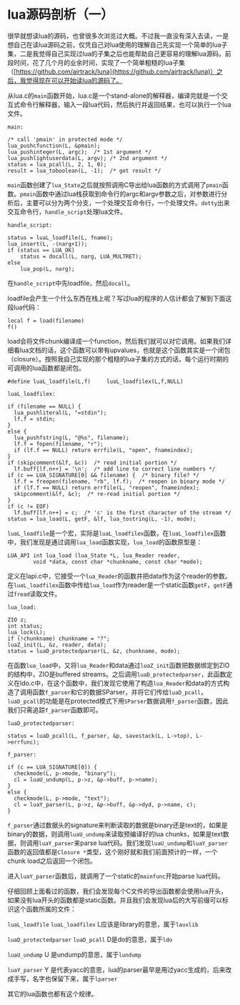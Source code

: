 lua源码剖析（一）
================

很早就想读lua的源码，也曾很多次浏览过大概。不过我一直没有深入去读，一是想自己在读lua源码之前，仅凭自己对lua使用的理解自己先实现一个简单的lua子集，二是我觉得自己实现过lua的子集之后也能帮助自己更容易的理解lua源码。前段时间，花了几个月的业余时间，实现了一个简单粗糙的lua子集（[https://github.com/airtrack/luna](https://github.com/airtrack/luna)）之后，我觉得现在可以开始读lua的源码了。

从lua.c的`main`函数开始，lua.c是一个stand-alone的解释器，编译完就是一个交互式命令行解释器，输入一段lua代码，然后执行并返回结果，也可以执行一个lua文件。

`main:`

    /* call 'pmain' in protected mode */
    lua_pushcfunction(L, &pmain);
    lua_pushinteger(L, argc);  /* 1st argument */
    lua_pushlightuserdata(L, argv); /* 2nd argument */
    status = lua_pcall(L, 2, 1, 0);
    result = lua_toboolean(L, -1);  /* get result */

`main`函数创建了`lua_State`之后就按照调用C导出给lua函数的方式调用了`pmain`函数。`pmain`函数中通过lua栈获取到命令行的argc和argv参数之后，对参数进行分析后，主要可以分为两个分支，一个处理交互命令行，一个处理文件。`dotty`出来交互命令行，`handle_script`处理lua文件。

`handle_script:`

    status = luaL_loadfile(L, fname);
    lua_insert(L, -(narg+1));
    if (status == LUA_OK)
        status = docall(L, narg, LUA_MULTRET);
    else
        lua_pop(L, narg);

在`handle_script`中先loadfile，然后`docall`。

loadfile会产生一个什么东西在栈上呢？写过lua的程序的人估计都会了解到下面这段lua代码：

    local f = load(filename)
    f()

load会将文件chunk编译成一个function，然后我们就可以对它调用。如果我们详细看lua文档的话，这个函数可以带有upvalues，也就是这个函数其实是一个闭包（closure）。按照我自己实现的那个粗糙的lua子集的方式的话，每个运行时期的可调用的lua函数都是闭包。

    #define luaL_loadfile(L,f)     luaL_loadfilex(L,f,NULL)

`luaL_loadfilex:`

    if (filename == NULL) {
      lua_pushliteral(L, "=stdin");
      lf.f = stdin;
    }
    else {
      lua_pushfstring(L, "@%s", filename);
      lf.f = fopen(filename, "r");
      if (lf.f == NULL) return errfile(L, "open", fnameindex);
    }
    if (skipcomment(&lf, &c))  /* read initial portion */
      lf.buff[lf.n++] = '\n';  /* add line to correct line numbers */
    if (c == LUA_SIGNATURE[0] && filename) {  /* binary file? */
      lf.f = freopen(filename, "rb", lf.f);  /* reopen in binary mode */
      if (lf.f == NULL) return errfile(L, "reopen", fnameindex);
      skipcomment(&lf, &c);  /* re-read initial portion */
    }
    if (c != EOF)
      lf.buff[lf.n++] = c;  /* 'c' is the first character of the stream */
    status = lua_load(L, getF, &lf, lua_tostring(L, -1), mode);

`luaL_loadfile`是一个宏，实际是`luaL_loadfilex`函数，在`luaL_loadfilex`函数中，我们发现是通过调用`lua_load`函数实现，`lua_load`的函数原型是：

    LUA_API int lua_load (lua_State *L, lua_Reader reader,
            void *data, const char *chunkname, const char *mode);

定义在lapi.c中，它接受一个`lua_Reader`的函数并把data作为这个reader的参数。在`luaL_loadfilex`函数中传给`lua_load`作为reader是一个static函数`getF`，`getF`通过`fread`读取文件。

`lua_load:`

    ZIO z;
    int status;
    lua_lock(L);
    if (!chunkname) chunkname = "?";
    luaZ_init(L, &z, reader, data);
    status = luaD_protectedparser(L, &z, chunkname, mode);

在函数`lua_load`中，又将`lua_Reader`和data通过`luaZ_init`函数把数据绑定到ZIO的结构中，ZIO是buffered streams。之后调用`luaD_protectedparser`，此函数定义在ldo.c中，在这个函数中，我们发现它使用了构造`lua_Reader`和data的方式构造了调用函数`f_parser`和它的数据SParser，并将它们传给`luaD_pcall`，`luaD_pcall`的功能是在protected模式下用`SParser`数据调用`f_parser`函数，因此我们只需追踪`f_parser`函数即可。

`luaD_protectedparser:`

    status = luaD_pcall(L, f_parser, &p, savestack(L, L->top), L->errfunc);

`f_parser:`

    if (c == LUA_SIGNATURE[0]) {
      checkmode(L, p->mode, "binary");
      cl = luaU_undump(L, p->z, &p->buff, p->name);
    }
    else {
      checkmode(L, p->mode, "text");
      cl = luaY_parser(L, p->z, &p->buff, &p->dyd, p->name, c);
    } 

`f_parser`通过数据头的signature来判断读取的数据是binary还是text的，如果是binary的数据，则调用`luaU_undump`来读取预编译好的lua chunks，如果是text数据，则调用`luaY_parser`来parse lua代码。我们发现`luaU_undump`和`luaY_parser`函数的返回值都是`Closure *`类型，这个刚好就和我们前面预计的一样，一个chunk load之后返回一个闭包。

进入`luaY_parser`函数后，就调用了一个static的`mainfunc`开始parse lua代码。

仔细回顾上面看过的函数，我们会发现每个C文件的导出函数都会使用lua开头，如果没有lua开头的函数都是static函数。并且我们会发现lua后的大写前缀可以标识这个函数所属的文件：

`luaL_loadfile` `luaL_loadfilex` L应该是library的意思，属于`lauxlib`

`luaD_protectedparser` `luaD_pcall` D是do的意思，属于`ldo`

`luaU_undump` U 是undump的意思，属于`lundump`

`luaY_parser` Y 是代表yacc的意思，lua的parser最早是用过yacc生成的，后来改成手写，名字也保留下来，属于`lparser`

其它的lua函数也都有这个规律。
